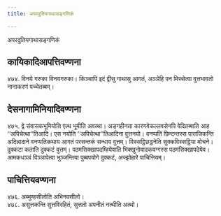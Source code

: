 ```yaml
---
title: अपरदुतियगाथासङ्गणिकं

---
```

अपरदुतियगाथासङ्गणिकं  


## कायिकादिआपत्तिवण्णना

४७४. विनये गरुका विनयगरुका। किञ्चापि इदं द्वीसु गाथासु आगतं, अञ्ञेहि पन मिस्सेत्वा वुत्तभावतो नानाकरणं पच्चेतब्बम्।  


## देसनागामिनियादिवण्णना

४७५. द्वे संवासकभूमियोति एत्थ भूमीति अवत्था। अङ्गहीनता कारणवेकल्लवसेनपि वेदितब्बाति आह ‘‘अपिचेत्था’’तिआदि। एस नयोति ‘‘अपिचेत्था’’तिआदिना वुत्तनयो। वनप्पतिं छिन्दन्तस्स पाराजिकन्ति अदिन्नादाने वनप्पतिकथाय आगतं परसन्तकं सन्धाय वुत्तम्। विस्सट्ठिछड्डनेति सुक्कविस्सट्ठिया मोचने। दुक्कटा कताति दुक्कटं वुत्तम्। पठमसिक्खापदम्हियेवाति भिक्खुनोवादकवग्गस्स पठमसिक्खापदेयेव। आमकधञ्ञं विञ्ञापेत्वा भुञ्जन्तिया पुब्बपयोगे दुक्कटं, अज्झोहारे पाचित्तियम्।  


## पाचित्तियवण्णना

४७६. अब्भुण्हसीलोति अभिनवसीलो।  
४७८. असुत्तकन्ति सुत्तविरहितं, सुत्ततो अपनीतं नत्थीति अत्थो।  